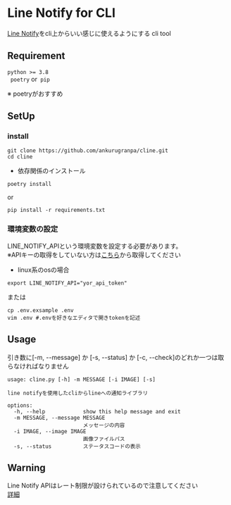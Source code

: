 # Line Notify for CLI
[Line Notify](https://notify-bot.line.me/ja/)をcli上からいい感じに使えるようにする cli tool


## Requirement
`python >= 3.8`\
` poetry` or` pip`

※ poetryがおすすめ
## SetUp
### install
```
git clone https://github.com/ankurugranpa/cline.git
cd cline
```
- 依存関係のインストール
```
poetry install 
```
or
```
pip install -r requirements.txt
```

### 環境変数の設定
LINE_NOTIFY_APIという環境変数を設定する必要があります。\
※APIキーの取得をしていない方は[こちら](https://notify-bot.line.me/ja/)から取得してください
- linux系のosの場合
```
export LINE_NOTIFY_API="yor_api_token" 
```
または
```shell
cp .env.exsample .env 
vim .env #.envを好きなエディタで開きtokenを記述
```

## Usage
引き数に[-m, --message] か [-s, --status] か [-c, --check]のどれか一つは取らなければなりません
```
usage: cline.py [-h] -m MESSAGE [-i IMAGE] [-s]

line notifyを使用したcliからlineへの通知ライブラリ

options:
  -h, --help            show this help message and exit
  -m MESSAGE, --message MESSAGE
                        メッセージの内容
  -i IMAGE, --image IMAGE
                        画像ファイルパス
  -s, --status          ステータスコードの表示
```

## Warning
Line Notify APIはレート制限が設けられているので注意してください\
[詳細](https://notify-bot.line.me/doc/ja/)
